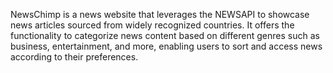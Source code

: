 NewsChimp is a news website that leverages the NEWSAPI to showcase news articles sourced from widely recognized countries. It offers the functionality to categorize news content based on different genres such as business, entertainment, and more, enabling users to sort and access news according to their preferences.
